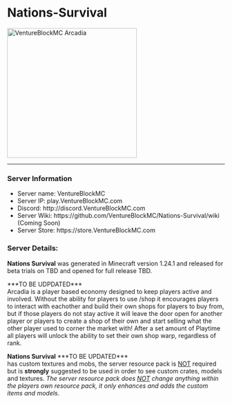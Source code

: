 # Nations-Survival
<img src="https://i.ibb.co/fdFtb31/Venture-Block-Git-Hub-Dark-Aqua.png" alt="VentureBlockMC Arcadia" width="300" height="300">
<hr>
<h3>Server Information</h3>
<ul>
  <li>Server name: VentureBlockMC</li>
  <li>Server IP: play.VentureBlockMC.com</li>
  <li>Discord: http://discord.VentureBlockMC.com</li>
  <li>Server Wiki: https://github.com/VentureBlockMC/Nations-Survival/wiki (Coming Soon)</li>
  <li>Server Store: https://store.VentureBlockMC.com</li>
</ul>
<h3>Server Details:</h3>
<p><strong>Nations Survival</strong> was generated in Minecraft version 1.24.1 and released for beta trials on TBD and opened for full release TBD.</p>
<p>***TO BE UDPDATED*** <br>Arcadia is a player based economy designed to keep players active and involved.  Without the ability for players to use /shop it encourages players to interact with eachother and build their own shops for players to buy from, but if those players do not stay active it will leave the door open for another player or players to create a shop of their own and start selling what the other player used to corner the market with!  After a set amount of Playtime all players will unlock the ability to set their own shop warp, regardless of rank.</p>
<p><strong>Nations Survival</strong> ***TO BE UPDATED*** <br> has custom textures and mobs, the server resource pack is <u>NOT</u> required but is <strong>strongly</strong> suggested to be used in order to see custom crates, models and textures.  <i>The server resource pack does <u>NOT</u> change anything within the players own resource pack, it only enhances and adds the custom items and models</i>.</p>
